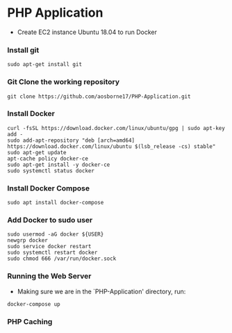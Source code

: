 # PHP Application


- Create EC2 instance Ubuntu 18.04 to run Docker

### Install git

```
sudo apt-get install git
```
### Git Clone the working repository

```
git clone https://github.com/aosborne17/PHP-Application.git
```

### Install Docker
```
curl -fsSL https://download.docker.com/linux/ubuntu/gpg | sudo apt-key add -
sudo add-apt-repository "deb [arch=amd64] https://download.docker.com/linux/ubuntu $(lsb_release -cs) stable"
sudo apt-get update
apt-cache policy docker-ce
sudo apt-get install -y docker-ce
sudo systemctl status docker
```

### Install Docker Compose

```
sudo apt install docker-compose
```

### Add Docker to sudo user
```
sudo usermod -aG docker ${USER}
newgrp docker
sudo service docker restart
sudo systemctl restart docker
sudo chmod 666 /var/run/docker.sock
```

### Running the Web Server

- Making sure we are in the `PHP-Application' directory, run:
```
docker-compose up
```

### PHP Caching

